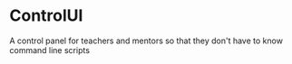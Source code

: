 # ControlUI
A control panel for teachers and mentors so that they don't have to know command line scripts
